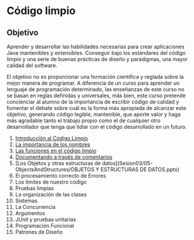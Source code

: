 # Código limpio

## Objetivo

Aprender y desarrollar las habilidades necesarias para crear aplicaciones Java mantenibles y extensibles. Conseguir bajo los estándares del código limpio y una serie de buenas prácticas de diseño y paradigmas, una mayor calidad del software.

El objetivo no es proporcionar una formación científica y reglada sobre la mejor manera de programar. A diferencia de un curso para aprender un lenguaje de programación determinado, las enseñanzas de este curso no se basan en reglas definidas y universales, más bien, este curso pretende concienciar al alumno de la importancia de escribir código de calidad y fomentar el debate sobre cuál es la forma más apropiada de alcanzar este objetivo, generando código legible, mantenible, que aporte valor y haga más agradable tanto el trabajo propio como el de cualquier otro desarrollador que tenga que lidiar con el código desarrollado en un futuro.

1. [Introducción al Código Limpio](Sesion01/01-Definition/README.md)
2. [La importancia de los nombres](Sesion01/02-Naming/README.md)
3. [Las funciones en el código limpio](Sesion02/03-Functions/README.md)
4. [Documentando a través de comentarios](Sesion02/04-Comments/README.md)
5. [Los Objetos y otras estructuras de datos](Sesion03/05-ObjectsAndStructures/OBJETOS Y ESTRUCTURAS DE DATOS.pptx)
6. El procesamiento correcto de Errores
7. Los límites de nuestro código
8. Pruebas limpias
9. La organización de las clases
10. Sistemas
11. La Concurrencia
12. Argumentos
13. JUnit y pruebas unitarias
14. Programación Funcional
15. Patrones de Diseño
